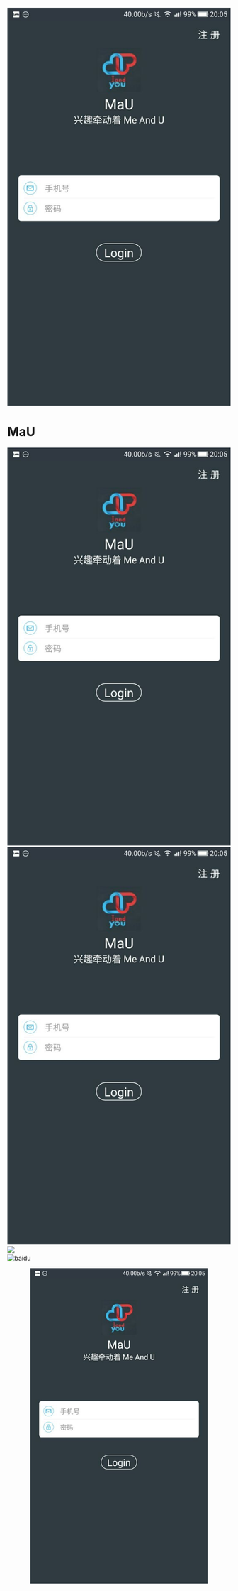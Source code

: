 ![](http://github.com/GitHub-bigT/MaU/raw/master/images/mau_login.jpg)
# MaU
![](http://github.com/GitHub-bigT/MaU/raw/master/images/mau_login.jpg)
![](https://raw.githubusercontent.com/GitHub-bigT/MaU/master/images/mau_login.jpg)
![](http://www.baidu.com/img/bdlogo.gif)  
![baidu](http://www.baidu.com/img/bdlogo.gif "百度logo") 
<div  style="text-align:center;">
  <img src="http://github.com/GitHub-bigT/MaU/raw/master/images/mau_login.jpg" width="400px"/>
</div>
